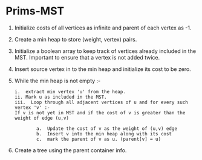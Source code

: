 # Prims-MST

1.  Initialize costs of all vertices as infinite and parent of each vertex as -1.
2.  Create a min heap to store (weight, vertex) pairs.
3.  Initialize a boolean array to keep track of vertices already included in the MST. Important to ensure that a vertex is not added twice.
4.  Insert source vertex in to the min heap and initialize its cost to be zero.
5.  While the min heap is not empty :-

        i.  extract min vertex 'u' from the heap.
        ii. Mark u as included in the MST.
        iii.  Loop through all adjacent vertices of u and for every such vertex 'v' :- 
        If v is not yet in MST and if the cost of v is greater than the weight of edge (u,v)
      
                a.  Update the cost of v as the weight of (u,v) edge
                b.  Insert v into the min heap along with its cost
                c.  mark the parent of v as u. (parent[v] = u)
 6.  Create a tree using the parent container info.
